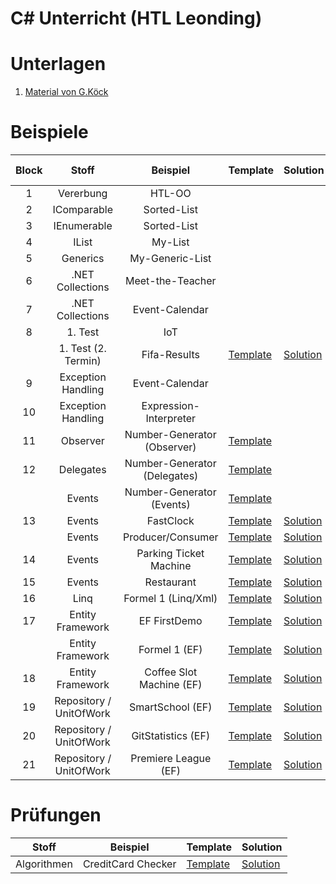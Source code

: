 
# C# Unterricht (HTL Leonding)

# Unterlagen

1. [Material von G.Köck](https://github.com/jfuerlinger/CS_IV_19_20)

# Beispiele

| Block |          Stoff          |           Beispiel           | Template                                                                                         | Solution                                                                                         | Live Coding                                                                |
|:-----:|:-----------------------:|:----------------------------:|--------------------------------------------------------------------------------------------------|--------------------------------------------------------------------------------------------------|----------------------------------------------------------------------------|
|   1   |        Vererbung        |            HTL-OO            |                                                                                                  |                                                                                                  |                                                                            |
|   2   |       IComparable       |         Sorted-List          |                                                                                                  |                                                                                                  |                                                                            |
|   3   |       IEnumerable       |         Sorted-List          |                                                                                                  |                                                                                                  |                                                                            |
|   4   |          IList          |           My-List            |                                                                                                  |                                                                                                  |                                                                            |
|   5   |        Generics         |       My-Generic-List        |                                                                                                  |                                                                                                  |                                                                            |
|   6   |    .NET Collections     |       Meet-the-Teacher       |                                                                                                  |                                                                                                  |                                                                            |
|   7   |    .NET Collections     |        Event-Calendar        |                                                                                                  |                                                                                                  |                                                                            |
|   8   |         1. Test         |             IoT              |                                                                                                  |                                                                                                  |                                                                            |
|       |   1. Test (2. Termin)   |         Fifa-Results         | [Template](https://github.com/jfuerlinger/csharp_samples_collections_fifa-results)               | [Solution](https://github.com/jfuerlinger/csharp_samples_collections_fifa-results_solution)      |                                                                            |
|   9   |   Exception Handling    |        Event-Calendar        |                                                                                                  |                                                                                                  |                                                                            |
|  10   |   Exception Handling    |    Expression-Interpreter    |                                                                                                  |                                                                                                  |                                                                            |
|  11   |        Observer         | Number-Generator (Observer)  | [Template](https://github.com/jfuerlinger/csharp_samples_observer_numbergenerator)               |                                                                                                  |                                                                            |
|  12   |        Delegates        | Number-Generator (Delegates) | [Template](https://github.com/jfuerlinger/csharp_samples_delegates_numbergenerator)              |                                                                                                  | [Live Coding](https://github.com/jfuerlinger/LiveCoding_20191212)          |
|       |         Events          |  Number-Generator (Events)   | [Template](https://github.com/jfuerlinger/csharp_samples_events_numbergenerator)                 |                                                                                                  |                                                                            |
|  13   |         Events          |          FastClock           | [Template](https://github.com/jfuerlinger/csharp_samples_events_fastclock-template)              | [Solution](https://github.com/jfuerlinger/csharp_samples_events_fastclock-solution)              |                                                                            |
|       |         Events          |      Producer/Consumer       | [Template](https://github.com/jfuerlinger/csharp_samples_events_producerconsumer-template)       | [Solution](https://github.com/jfuerlinger/csharp_samples_events_producerconsumer-solution)       |                                                                            |
|  14   |         Events          |    Parking Ticket Machine    | [Template](https://github.com/jfuerlinger/csharp_samples_events_parking-ticket-machine-template) | [Solution](https://github.com/jfuerlinger/csharp_samples_events_parking-ticket-machine-solution) |                                                                            |
|  15   |         Events          |          Restaurant          | [Template](https://github.com/jfuerlinger/csharp_samples_events_restaurant-template)             | [Solution](https://github.com/jfuerlinger/csharp_samples_events_restaurant-solution)             |                                                                            |
|  16   |          Linq           |     Formel 1 (Linq/Xml)      | [Template](https://github.com/jfuerlinger/csharp_samples_linq-formula1-template)                 | [Solution](https://github.com/jfuerlinger/csharp_samples_linq-formula1-solution)                 |                                                                            |
|  17   |    Entity Framework     |         EF FirstDemo         | [Template](https://github.com/jfuerlinger/csharp_samples_ef_firstdemo-template)                  | [Solution](https://github.com/jfuerlinger/csharp_samples_ef_firstdemo-solution)                  | [Live Coding](https://github.com/jfuerlinger/POS_LiveCoding_2020-03-05_EF) |
|       |    Entity Framework     |        Formel 1 (EF)         | [Template](https://github.com/jfuerlinger/csharp_samples_ef_formula1-template)                   | [Solution](https://github.com/jfuerlinger/csharp_samples_ef_formula1-solution)                   |                                                                            |
|  18   |    Entity Framework     |   Coffee Slot Machine (EF)   | [Template](https://github.com/jfuerlinger/csharp_samples_ef_coffeeslotmachine-template)          | [Solution](https://github.com/jfuerlinger/csharp_samples_ef_coffeeslotmachine-solution)          | [Live Coding](https://github.com/jfuerlinger/POS_LiveCoding_2020-03-12_EF) |
|  19   | Repository / UnitOfWork |       SmartSchool (EF)       | [Template](https://github.com/jfuerlinger/csharp_samples_ef_uow_smartschool-template)            | [Solution](https://github.com/jfuerlinger/csharp_samples_ef_uow_smartschool-solution)            |                                                                            |
|  20   | Repository / UnitOfWork |      GitStatistics (EF)      | [Template](https://github.com/jfuerlinger/csharp_samples_ef_uow_gitstatistics-template)          | [Solution](https://github.com/jfuerlinger/csharp_samples_ef_uow_gitstatistics-solution)          |                                                                            |
|  21   | Repository / UnitOfWork |     Premiere League (EF)     | [Template](https://github.com/jfuerlinger/csharp_samples_ef_uow_premierleague-template)          | [Solution](https://github.com/jfuerlinger/csharp_samples_ef_uow_premierleague-solution)          |                                                                            |


# Prüfungen

|    Stoff    |      Beispiel      | Template                                                                                  | Solution                                                                                  |
|:-----------:|:------------------:|-------------------------------------------------------------------------------------------|-------------------------------------------------------------------------------------------|
| Algorithmen | CreditCard Checker | [Template](https://github.com/jfuerlinger/csharp_samples_algo_creditcardchecker-template) | [Solution](https://github.com/jfuerlinger/csharp_samples_algo_creditcardchecker-solution) |

